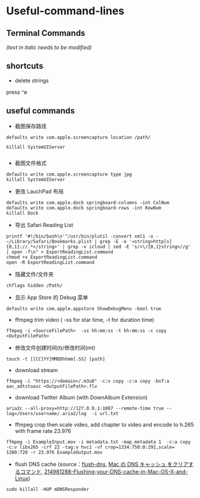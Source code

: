# Useful-command-lines

## Terminal Commands

<em>(text in italic needs to be modified)</em>

## shortcuts

* delete strings

press `^W`


## useful commands
	
* 截图保存路径

<pre><code>defaults write com.apple.screencapture location <em>/path/</em> 
<p>killall SystemUIServer </p></code></pre>

* 截图文件格式

```
defaults write com.apple.screencapture type jpg
killall SystemUIServer
```

* 更改 LauchPad 布局

```
defaults write com.apple.dock springboard-columns -int ColNum
defaults write com.apple.dock springboard-rows -int RowNum
killall Dock
```

* 导出 Safari Reading List

```
printf '#!/bin/bash\n'"/usr/bin/plutil -convert xml1 -o - ~/Library/Safari/Bookmarks.plist | grep -E -o '<string>http[s]{0,1}://.*</string>' | grep -v icloud | sed -E 's/<\/{0,1}string>//g' | open -f\n" > ExportReadingList.command 
chmod +x ExportReadingList.command 
open -R ExportReadingList.command
```

* 隐藏文件/文件夹

```
chflags hidden /Path/
```

* 显示 App Store 的 Debug 菜单

```
defaults write com.apple.appstore ShowDebugMenu -bool true
```

* ffmpeg trim video	( -ss for star time, -t for duration time)

```
ffmpeg -i <SourceFilePath>  -ss hh:mm:ss -t hh:mm:ss -c copy <OutputFilePath>
```

* 修改文件创建时间(t)/修改时间(mt)

```
touch -t [[CC]YY]MMDDhhmm[.SS] [path]
```

* download stream

```
ffmpeg -i "https://<domain>/.m3u8" -c:v copy -c:a copy -bsf:a aac_adtstoasc <OutputFilePath>.flv
```

* download Twitter Album (with DownAlbum Extension)

```
aria2c --all-proxy=http://127.0.0.1:1087 --remote-time true --log=/Users/username/.aria2/log  -i url.txt
```
	
* ffmpeg crop then scale video, add chapter to video and encode to h.265 with frame rate 23.976

```
ffmpeg -i ExampleInput.mov -i metadata.txt -map_metadata 1  -c:a copy -c:v libx265 -crf 22 -tag:v hvc1 -vf crop=1334:750:0:292,scale=   1280:720 -r 23.976 ExampleOutput.mov
```

* flush DNS cache (source：[flush-dns](https://kinsta.com/jp/knowledgebase/flush-dns/), [Mac の DNS キャッシュ をクリアするコマンド](https://blog.77jp.net/command-to-clear-dns-cache-on-mac), [214981288-Flushing-your-DNS-cache-in-Mac-OS-X-and-Linux](https://help.dreamhost.com/hc/en-us/articles/214981288-Flushing-your-DNS-cache-in-Mac-OS-X-and-Linux))

```
sudo killall -HUP mDNSResponder
```
